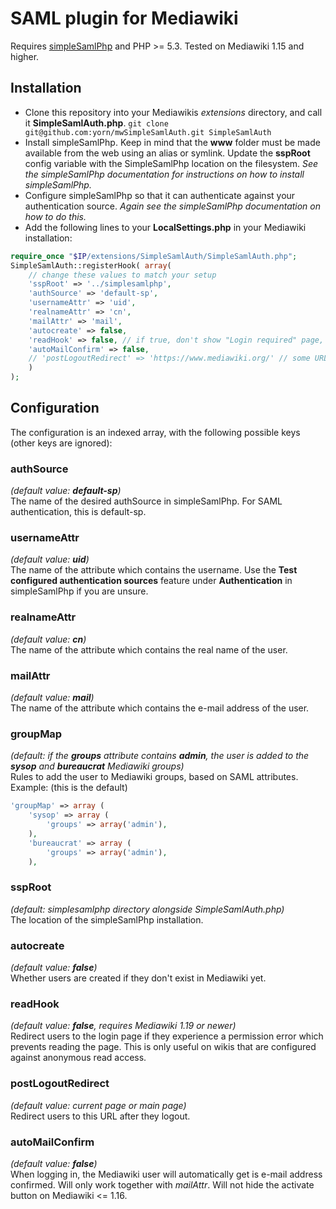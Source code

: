 # SAML plugin for Mediawiki
Requires [simpleSamlPhp](http://simplesamlphp.org) and PHP >= 5.3. Tested on Mediawiki 1.15 and higher.

## Installation
* Clone this repository into your Mediawikis *extensions* directory, and call it **SimpleSamlAuth.php**.  ```git clone git@github.com:yorn/mwSimpleSamlAuth.git SimpleSamlAuth```
* Install simpleSamlPhp. Keep in mind that the **www** folder must be made available from the web using an alias or symlink. Update the **sspRoot** config variable with the SimpleSamlPhp location on the filesystem. *See the simpleSamlPhp documentation for instructions on how to install simpleSamlPhp.*
* Configure simpleSamlPhp so that it can authenticate against your authentication source. *Again see the simpleSamlPhp documentation on how to do this.*
* Add the following lines to your **LocalSettings.php** in your Mediawiki installation:

```php
require_once "$IP/extensions/SimpleSamlAuth/SimpleSamlAuth.php";
SimpleSamlAuth::registerHook( array(
	// change these values to match your setup
	'sspRoot' => '../simplesamlphp',
	'authSource' => 'default-sp',
	'usernameAttr' => 'uid',
	'realnameAttr' => 'cn',
	'mailAttr' => 'mail',
	'autocreate' => false,
	'readHook' => false, // if true, don't show "Login required" page, redirect right away
	'autoMailConfirm' => false,
	// 'postLogoutRedirect' => 'https://www.mediawiki.org/' // some URL, if commented out redirect to page you came from
	)
);
```

## Configuration
The configuration is an indexed array, with the following possible keys (other keys are ignored):
### authSource
*(default value: __default-sp__)*  
The name of the desired authSource in simpleSamlPhp. For SAML authentication, this is default-sp.
### usernameAttr
*(default value: __uid__)*  
The name of the attribute which contains the username. Use the **Test configured authentication sources** feature under **Authentication** in simpleSamlPhp if you are unsure.
### realnameAttr
*(default value: __cn__)*  
The name of the attribute which contains the real name of the user.
### mailAttr
*(default value: __mail__)*  
The name of the attribute which contains the e-mail address of the user.
### groupMap
*(default: if the __groups__ attribute contains __admin__, the user is added to the __sysop__ and __bureaucrat__ Mediawiki groups)*  
Rules to add the user to Mediawiki groups, based on SAML attributes.
Example: (this is the default)

```php
'groupMap' => array (
	'sysop' => array (
		'groups' => array('admin'),
	),
	'bureaucrat' => array (
		'groups' => array('admin'),
	),
```
### sspRoot
*(default: simplesamlphp directory alongside SimpleSamlAuth.php)*  
The location of the simpleSamlPhp installation.
### autocreate
*(default value: __false__)*  
Whether users are created if they don't exist in Mediawiki yet.
### readHook
*(default value: __false__, requires Mediawiki 1.19 or newer)*  
Redirect users to the login page if they experience a permission error which prevents reading the page. This is only useful on wikis that are configured against anonymous read access.
### postLogoutRedirect
*(default value: current page or main page)*  
Redirect users to this URL after they logout.
### autoMailConfirm
*(default value: __false__)*  
When logging in, the Mediawiki user will automatically get is e-mail address confirmed. Will only work together with *mailAttr*. Will not hide the activate button on Mediawiki <= 1.16.
